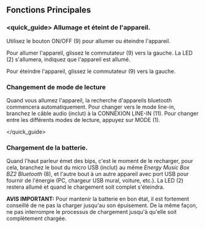 ## Fonctions Principales

### <quick_guide> Allumage et éteint de l'appareil.

Utilisez le bouton ON/OFF (9) pour allumer ou éteindre l'appareil.

Pour allumer l'appareil, glissez le commutateur (9) vers la gauche. La LED (2) s'allumera, indiquez que l'appareil est allumé.

Pour éteindre l'appareil, glissez le commutateur (9) vers la gauche.


### Changement de mode de lecture

Quand vous allumez l'appareil, la recherche d'appareils bluetooth commencera automatiquement. Pour changer vers le mode line-in, branchez le câble audio (inclut) à la CONNEXION LINE-IN (11). Pour changer entre les différents modes de lecture, appuyez sur MODE (1).

</quick_guide>

### Chargement de la batterie.

Quand l'haut parleur émet des bips, c'est le moment de le recharger, pour cela, branchez le bout du micro USB (inclut) au même *Energy Music Box BZ2 Bluetooth* (8), et l'autre bout à un autre appareil avec port USB pour fournir de l'énergie (PC, chargeur USB mural, voiture, etc.). La LED (2) restera allumé et quand le chargement soit complet s'éteindra.

**AVIS IMPORTANT:** Pour mantenir la batterie en bon état, il est fortement conseillé de ne pas la charger jusqu'au son épuisement. De la même façon, ne pas interrompre le processus de chargement jusqu'à qu'elle soit complètement chargée.
